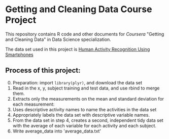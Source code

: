 # Getting and Cleaning Data Course Project

This repository contains R code and other documents for *Coursera* "Getting and Cleaning Data" in Data Science specialization. 

The data set used in this project is [Human Activity Recognition Using Smartphones](http://archive.ics.uci.edu/ml/datasets/Human+Activity+Recognition+Using+Smartphones "Title")

## Process of this project:

0. Preparation: import `library(plyr)`, and download the data set
1. Read in the x, y, subject training and test data, and use rbind to merge them.
2. Extracts only the measurements on the mean and standard deviation for each measurement:
3. Uses descriptive activity names to name the activities in the data set
4. Appropriately labels the data set with descriptive variable names.
5. From the data set in step 4, creates a second, independent tidy data set with the average of each variable for each activity and each subject.
6. Write average_data into 'average_data.txt'
